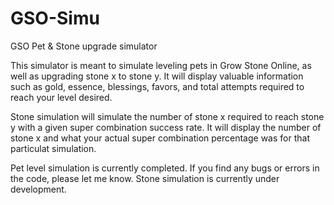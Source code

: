 # GSO-Simu
GSO Pet &amp; Stone upgrade simulator

This simulator is meant to simulate leveling pets in Grow Stone Online, as well as upgrading stone x to stone y.
It will display valuable information such as gold, essence, blessings, favors, and total attempts required to reach your level desired.

Stone simulation will simulate the number of stone x required to reach stone y with a given super combination success rate.
It will display the number of stone x and what your actual super combination percentage was for that particulat simulation.


Pet level simulation is currently completed. If you find any bugs or errors in the code, please let me know.
Stone simulation is currently under development.
